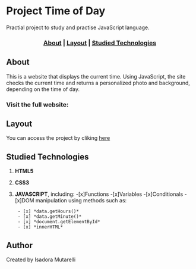 # Project Time of Day

Practial project to study and practise JavaScript  language.

### <p align="center">[About](#About) | [Layout](#layout) | [Studied Technologies](#studied-technologies)

## About
This is a website that displays the current time. Using JavaScript, the site checks the current time and returns a personalized photo and background, depending on the time of day.

### Visit the full website:<a href="" target="_blank"></a>

## Layout
You can access the project by cliking <a href="" target="_blank">here</a>

## Studied Technologies
1. **HTML5**
2. **CSS3**
3. **JAVASCRIPT**, including:
    -[x]Functions
    -[x]Variables
    -[x]Conditionals
    -[x]DOM manipulation using methods such as:

        - [x] *data.getHours()*
        - [x] *data.getMinute()*
        - [x] *document.getElementById*
        - [x] *innerHTML*


## Author
Created by Isadora Mutarelli
